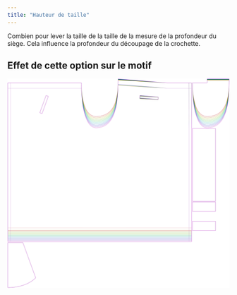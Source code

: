 ```yaml
---
title: "Hauteur de taille"
---
```


Combien pour lever la taille de la taille de la mesure de la profondeur du siège. Cela influence la profondeur du découpage de la crochette.

## Effet de cette option sur le motif

![Cette image montre l'effet de cette option en superposant plusieurs variantes qui ont une valeur différente pour cette option](waralee_waistraise_sample.svg "Effet de cette option sur le motif")
